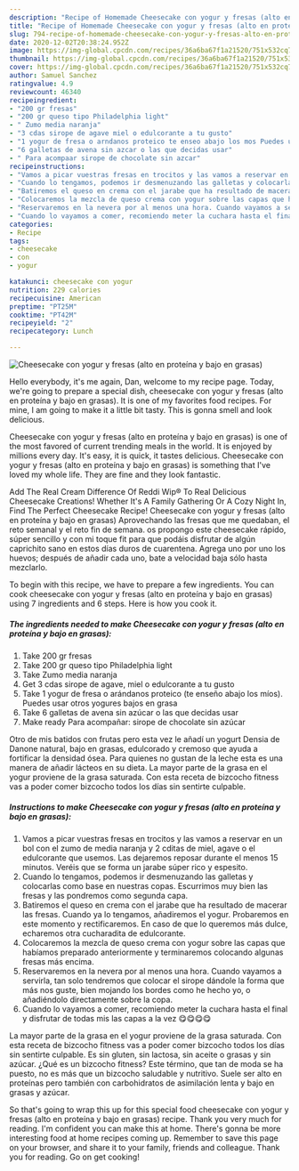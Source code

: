 ```yaml
---
description: "Recipe of Homemade Cheesecake con yogur y fresas (alto en proteína y bajo en grasas)"
title: "Recipe of Homemade Cheesecake con yogur y fresas (alto en proteína y bajo en grasas)"
slug: 794-recipe-of-homemade-cheesecake-con-yogur-y-fresas-alto-en-proteina-y-bajo-en-grasas
date: 2020-12-02T20:38:24.952Z
image: https://img-global.cpcdn.com/recipes/36a6ba67f1a21520/751x532cq70/cheesecake-con-yogur-y-fresas-alto-en-proteina-y-bajo-en-grasas-foto-principal.jpg
thumbnail: https://img-global.cpcdn.com/recipes/36a6ba67f1a21520/751x532cq70/cheesecake-con-yogur-y-fresas-alto-en-proteina-y-bajo-en-grasas-foto-principal.jpg
cover: https://img-global.cpcdn.com/recipes/36a6ba67f1a21520/751x532cq70/cheesecake-con-yogur-y-fresas-alto-en-proteina-y-bajo-en-grasas-foto-principal.jpg
author: Samuel Sanchez
ratingvalue: 4.9
reviewcount: 46340
recipeingredient:
- "200 gr fresas"
- "200 gr queso tipo Philadelphia light"
- " Zumo media naranja"
- "3 cdas sirope de agave miel o edulcorante a tu gusto"
- "1 yogur de fresa o arndanos proteico te enseo abajo los mos Puedes usar otros yogures bajos en grasa"
- "6 galletas de avena sin azcar o las que decidas usar"
- " Para acompaar sirope de chocolate sin azcar"
recipeinstructions:
- "Vamos a picar vuestras fresas en trocitos y las vamos a reservar en un bol con el zumo de media naranja y 2 cditas de miel, agave o el edulcorante que usemos. Las dejaremos reposar durante el menos 15 minutos. Veréis que se forma un jarabe súper rico y espesito."
- "Cuando lo tengamos, podemos ir desmenuzando las galletas y colocarlas como base en nuestras copas. Escurrimos muy bien las fresas y las pondremos como segunda capa."
- "Batiremos el queso en crema con el jarabe que ha resultado de macerar las fresas. Cuando ya lo tengamos, añadiremos el yogur. Probaremos en este momento y rectificaremos. En caso de que lo queremos más dulce, echaremos otra cucharadita de edulcorante."
- "Colocaremos la mezcla de queso crema con yogur sobre las capas que habíamos preparado anteriormente y terminaremos colocando algunas fresas más encima."
- "Reservaremos en la nevera por al menos una hora. Cuando vayamos a servirla, tan solo tendremos que colocar el sirope dándole la forma que más nos guste, bien mojando los bordes como he hecho yo, o añadiéndolo directamente sobre la copa."
- "Cuando lo vayamos a comer, recomiendo meter la cuchara hasta el final y disfrutar de todas mis las capas a la vez 😋😋😋😋"
categories:
- Recipe
tags:
- cheesecake
- con
- yogur

katakunci: cheesecake con yogur 
nutrition: 229 calories
recipecuisine: American
preptime: "PT25M"
cooktime: "PT42M"
recipeyield: "2"
recipecategory: Lunch

---
```



![Cheesecake con yogur y fresas (alto en proteína y bajo en grasas)](https://img-global.cpcdn.com/recipes/36a6ba67f1a21520/751x532cq70/cheesecake-con-yogur-y-fresas-alto-en-proteina-y-bajo-en-grasas-foto-principal.jpg)

Hello everybody, it's me again, Dan, welcome to my recipe page. Today, we're going to prepare a special dish, cheesecake con yogur y fresas (alto en proteína y bajo en grasas). It is one of my favorites food recipes. For mine, I am going to make it a little bit tasty. This is gonna smell and look delicious.

Cheesecake con yogur y fresas (alto en proteína y bajo en grasas) is one of the most favored of current trending meals in the world. It is enjoyed by millions every day. It's easy, it is quick, it tastes delicious. Cheesecake con yogur y fresas (alto en proteína y bajo en grasas) is something that I've loved my whole life. They are fine and they look fantastic.

Add The Real Cream Difference Of Reddi Wip® To Real Delicious Cheesecake Creations! Whether It&#39;s A Family Gathering Or A Cozy Night In, Find The Perfect Cheesecake Recipe! Cheesecake con yogur y fresas (alto en proteína y bajo en grasas) Aprovechando las fresas que me quedaban, el reto semanal y el reto fin de semana. os propongo este cheesecake rápido, súper sencillo y con mi toque fit para que podáis disfrutar de algún caprichito sano en estos días duros de cuarentena. Agrega uno por uno los huevos; después de añadir cada uno, bate a velocidad baja sólo hasta mezclarlo.


To begin with this recipe, we have to prepare a few ingredients. You can cook cheesecake con yogur y fresas (alto en proteína y bajo en grasas) using 7 ingredients and 6 steps. Here is how you cook it.

<!--inarticleads1-->

##### The ingredients needed to make Cheesecake con yogur y fresas (alto en proteína y bajo en grasas):

1. Take 200 gr fresas
1. Take 200 gr queso tipo Philadelphia light
1. Take  Zumo media naranja
1. Get 3 cdas sirope de agave, miel o edulcorante a tu gusto
1. Take 1 yogur de fresa o arándanos proteico (te enseño abajo los míos). Puedes usar otros yogures bajos en grasa
1. Take 6 galletas de avena sin azúcar o las que decidas usar
1. Make ready  Para acompañar: sirope de chocolate sin azúcar


Otro de mis batidos con frutas pero esta vez le añadí un yogurt Densia de Danone natural, bajo en grasas, edulcorado y cremoso que ayuda a fortificar la densidad ósea. Para quienes no gustan de la leche esta es una manera de añadir lácteos en su dieta. La mayor parte de la grasa en el yogur proviene de la grasa saturada. Con esta receta de bizcocho fitness vas a poder comer bizcocho todos los días sin sentirte culpable. 

<!--inarticleads2-->

##### Instructions to make Cheesecake con yogur y fresas (alto en proteína y bajo en grasas):

1. Vamos a picar vuestras fresas en trocitos y las vamos a reservar en un bol con el zumo de media naranja y 2 cditas de miel, agave o el edulcorante que usemos. Las dejaremos reposar durante el menos 15 minutos. Veréis que se forma un jarabe súper rico y espesito.
1. Cuando lo tengamos, podemos ir desmenuzando las galletas y colocarlas como base en nuestras copas. Escurrimos muy bien las fresas y las pondremos como segunda capa.
1. Batiremos el queso en crema con el jarabe que ha resultado de macerar las fresas. Cuando ya lo tengamos, añadiremos el yogur. Probaremos en este momento y rectificaremos. En caso de que lo queremos más dulce, echaremos otra cucharadita de edulcorante.
1. Colocaremos la mezcla de queso crema con yogur sobre las capas que habíamos preparado anteriormente y terminaremos colocando algunas fresas más encima.
1. Reservaremos en la nevera por al menos una hora. Cuando vayamos a servirla, tan solo tendremos que colocar el sirope dándole la forma que más nos guste, bien mojando los bordes como he hecho yo, o añadiéndolo directamente sobre la copa.
1. Cuando lo vayamos a comer, recomiendo meter la cuchara hasta el final y disfrutar de todas mis las capas a la vez 😋😋😋😋


La mayor parte de la grasa en el yogur proviene de la grasa saturada. Con esta receta de bizcocho fitness vas a poder comer bizcocho todos los días sin sentirte culpable. Es sin gluten, sin lactosa, sin aceite o grasas y sin azúcar. ¿Qué es un bizcocho fitness? Este término, que tan de moda se ha puesto, no es más que un bizcocho saludable y nutritivo. Suele ser alto en proteínas pero también con carbohidratos de asimilación lenta y bajo en grasas y azúcar. 

So that's going to wrap this up for this special food cheesecake con yogur y fresas (alto en proteína y bajo en grasas) recipe. Thank you very much for reading. I'm confident you can make this at home. There's gonna be more interesting food at home recipes coming up. Remember to save this page on your browser, and share it to your family, friends and colleague. Thank you for reading. Go on get cooking!
